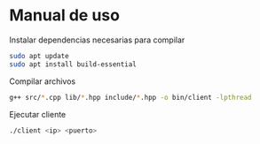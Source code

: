 # Manual de uso

Instalar dependencias necesarias para compilar

```bash
sudo apt update
sudo apt install build-essential
```

Compilar archivos

```bash
g++ src/*.cpp lib/*.hpp include/*.hpp -o bin/client -lpthread
```

Ejecutar cliente

```bash
./client <ip> <puerto>
```
